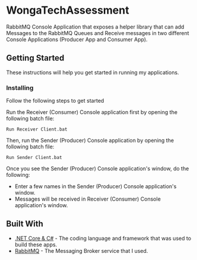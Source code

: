 # WongaTechAssessment

RabbitMQ Console Application that exposes a helper library that can add Messages to the RabbitMQ Queues and Receive messages in two different Console Applications (Producer App and Consumer App).

## Getting Started

These instructions will help you get started in running my applications.

### Installing

Follow the following steps to get started

Run the Receiver (Consumer) Console application first by opening the following batch file:

```
Run Receiver Client.bat
```

Then, run the Sender (Producer) Console application by opening the following batch file:

```
Run Sender Client.bat
```

Once you see the Sender (Producer) Console application's window, do the following:
* Enter a few names in the Sender (Producer) Console application's window.
* Messages will be received in Receiver (Consumer) Console application's window.

## Built With

* [.NET Core & C#](https://www.microsoft.com/net/learn/get-started/windows) - The coding language and framework that was used to build these apps.
* [RabbitMQ](https://www.rabbitmq.com/#getstarted) - The Messaging Broker service that I used.
